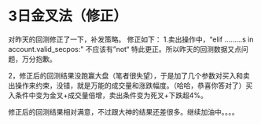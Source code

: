 # 3日金叉法（修正）

对昨天的回测修正了一下，补发策略。
修正如下：
1.卖出操作中，“elif .........s in account.valid_secpos:" 不应该有”not“ 特此更正。所以昨天的回测数据又点问题，万分抱歉。

2，修正后的回测结果没跑赢大盘（笔者很失望），于是加了几个参数对买入和卖出操作来约束，没错，就是万能的成交量和涨跌幅度。（哈哈，恭喜你答对了）买入条件中变为金叉+成交量倍增，卖出条件变为死叉+下跌超4%。

修正后的回测结果相对满意，不过跟大神的结果还差很多。继续加油中。。。。

